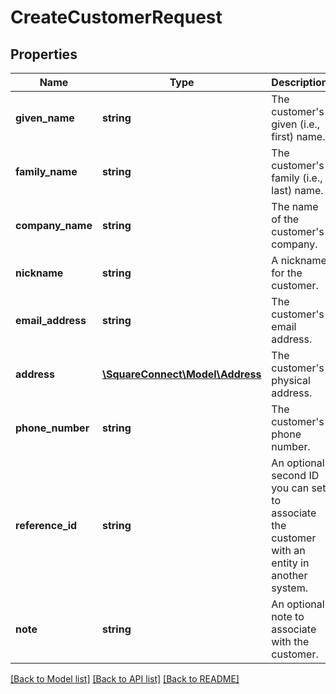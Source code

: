 # CreateCustomerRequest

## Properties
Name | Type | Description | Notes
------------ | ------------- | ------------- | -------------
**given_name** | **string** | The customer&#39;s given (i.e., first) name. | [optional] 
**family_name** | **string** | The customer&#39;s family (i.e., last) name. | [optional] 
**company_name** | **string** | The name of the customer&#39;s company. | [optional] 
**nickname** | **string** | A nickname for the customer. | [optional] 
**email_address** | **string** | The customer&#39;s email address. | [optional] 
**address** | [**\SquareConnect\Model\Address**](Address.md) | The customer&#39;s physical address. | [optional] 
**phone_number** | **string** | The customer&#39;s phone number. | [optional] 
**reference_id** | **string** | An optional second ID you can set to associate the customer with an entity in another system. | [optional] 
**note** | **string** | An optional note to associate with the customer. | [optional] 

[[Back to Model list]](../README.md#documentation-for-models) [[Back to API list]](../README.md#documentation-for-api-endpoints) [[Back to README]](../README.md)


